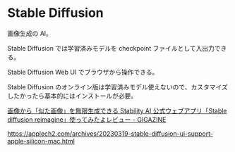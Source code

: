 # Stable Diffusion

画像生成の AI。

Stable Diffusion では学習済みモデルを checkpoint ファイルとして入出力できる。

Stable Diffusion Web UI でブラウザから操作できる。

Stable Diffusion のオンライン版は学習済みモデル使えないので、カスタマイズしたかったら基本的にはインストールが必要。

[画像から「似た画像」を無限生成できる Stability AI 公式ウェブアプリ「Stable diffusion reimagine」使ってみたよレビュー - GIGAZINE](https://gigazine.net/news/20230320-stable-diffusion-reimagine/)

https://applech2.com/archives/20230319-stable-diffusion-ui-support-apple-silicon-mac.html
